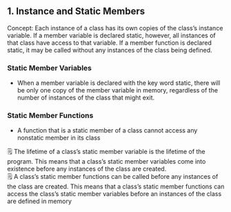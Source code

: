 ## 1. Instance and Static Members

Concept: Each instance of a class has its own copies of the class’s instance variable. If a member variable is declared static, however, all instances of that class have access to that variable. If a member function is declared static, it may be called without any instances of the class being defined.

### Static Member Variables

- When a member variable is declared with the key word static, there will be only one copy of the member variable in memory, regardless of the number of instances of the class that might exit.
### Static Member Functions

- A function that is a static member of a class cannot access any nonstatic member  in its class

<aside>
🗒️ The lifetime of a class’s static member variable is the lifetime of the program. This means that a class’s static member variables come into existence before any instances of the class are created.

</aside>


<aside>
🗒️ A class’s static member functions can be called before any instances of the class are created. This means that a class’s static member functions can access the class’s static member variables before an instances of the class are defined in memory

</aside>
